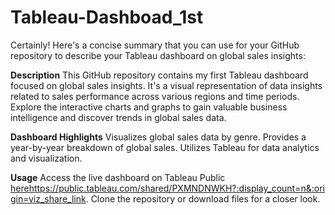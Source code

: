 # Tableau-Dashboad_1st


Certainly! Here's a concise summary that you can use for your GitHub repository to describe your Tableau dashboard on global sales insights:

**Description**
This GitHub repository contains my first Tableau dashboard focused on global sales insights. It's a visual representation of data insights related to sales performance across various regions and time periods. Explore the interactive charts and graphs to gain valuable business intelligence and discover trends in global sales data.

**Dashboard Highlights**
Visualizes global sales data by genre.
Provides a year-by-year breakdown of global sales.
Utilizes Tableau for data analytics and visualization.

**Usage**
Access the live dashboard on Tableau Public [here](https://public.tableau.com/shared/PXMNDNWKH?:display_count=n&:origin=viz_share_link)https://public.tableau.com/shared/PXMNDNWKH?:display_count=n&:origin=viz_share_link.
Clone the repository or download files for a closer look.
